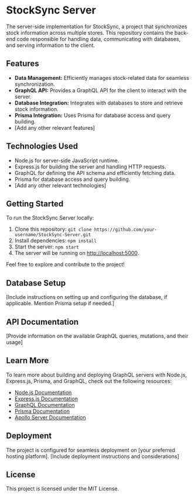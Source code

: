 # StockSync Server

The server-side implementation for StockSync, a project that synchronizes stock information across multiple stores. This repository contains the back-end code responsible for handling data, communicating with databases, and serving information to the client.

## Features

- **Data Management:** Efficiently manages stock-related data for seamless synchronization.
- **GraphQL API:** Provides a GraphQL API for the client to interact with the server.
- **Database Integration:** Integrates with databases to store and retrieve stock information.
- **Prisma Integration:** Uses Prisma for database access and query building.
- [Add any other relevant features]

## Technologies Used

- Node.js for server-side JavaScript runtime.
- Express.js for building the server and handling HTTP requests.
- GraphQL for defining the API schema and efficiently fetching data.
- Prisma for database access and query building.
- [Add any other relevant technologies]

## Getting Started

To run the StockSync Server locally:

1. Clone this repository: `git clone https://github.com/your-username/StockSync-Server.git`
2. Install dependencies: `npm install`
3. Start the server: `npm start`
4. The server will be running on [http://localhost:5000](http://localhost:5000).

Feel free to explore and contribute to the project!

## Database Setup

[Include instructions on setting up and configuring the database, if applicable. Mention Prisma setup if needed.]

## API Documentation

[Provide information on the available GraphQL queries, mutations, and their usage]

## Learn More

To learn more about building and deploying GraphQL servers with Node.js, Express.js, Prisma, and GraphQL, check out the following resources:

- [Node.js Documentation](https://nodejs.org/en/docs/)
- [Express.js Documentation](https://expressjs.com/)
- [GraphQL Documentation](https://graphql.org/learn/)
- [Prisma Documentation](https://www.prisma.io/docs/)
- [Apollo Server Documentation](https://www.apollographql.com/docs/apollo-server/)

## Deployment

The project is configured for seamless deployment on [your preferred hosting platform]. [Include deployment instructions and considerations]

## License

This project is licensed under the MIT License.
